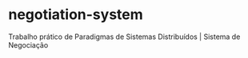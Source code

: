 # negotiation-system
Trabalho prático de Paradigmas de Sistemas Distribuídos | Sistema de Negociação
